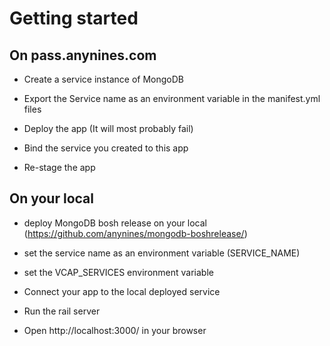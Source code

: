 # Getting started

## On pass.anynines.com

* Create a service instance of MongoDB

* Export the Service name as an environment variable in the
   manifest.yml files

* Deploy the app (It will most probably fail)

* Bind the service you created to this app

* Re-stage the app

## On your local

* deploy MongoDB bosh release on your local (https://github.com/anynines/mongodb-boshrelease/)

* set the service name as an environment variable (SERVICE_NAME)

* set the VCAP_SERVICES environment variable

* Connect your app to the local deployed service

* Run the rail server

* Open http://localhost:3000/ in your browser
